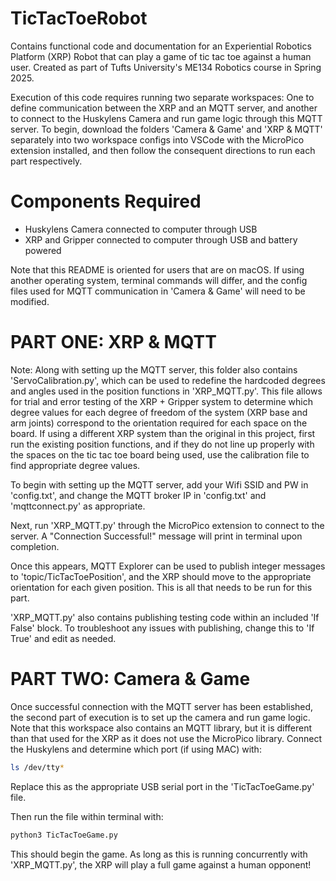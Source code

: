 # TicTacToeRobot
Contains functional code and documentation for an Experiential Robotics Platform (XRP) Robot that can play a game of tic tac toe against a human user. Created as part of Tufts University's ME134 Robotics course in Spring 2025. 

Execution of this code requires running two separate workspaces: One to define communication between the XRP and an MQTT server, and another to connect to the Huskylens Camera and run game logic through this MQTT server. To begin, download the folders 'Camera & Game' and 'XRP & MQTT' separately into two workspace configs into VSCode with the MicroPico extension installed, and then follow the consequent directions to run each part respectively. 

# Components Required
- Huskylens Camera connected to computer through USB
- XRP and Gripper connected to computer through USB and battery powered

Note that this README is oriented for users that are on macOS. If using another operating system, terminal commands will differ, and the config files used for MQTT communication in 'Camera & Game' will need to be modified. 

# PART ONE: XRP & MQTT

Note: Along with setting up the MQTT server, this folder also contains 'ServoCalibration.py', which can be used to redefine the hardcoded degrees and angles used in the position functions in 'XRP_MQTT.py'. This file allows for trial and error testing of the XRP + Gripper system to determine which degree values for each degree of freedom of the system (XRP base and arm joints) correspond to the orientation required for each space on the board. If using a different XRP system than the original in this project, first run the existing position functions, and if they do not line up properly with the spaces on the tic tac toe board being used, use the calibration file to find appropriate degree values.

To begin with setting up the MQTT server, add your Wifi SSID and PW in 'config.txt', and change the MQTT broker IP in 'config.txt' and 'mqttconnect.py' as appropriate. 

Next, run 'XRP_MQTT.py' through the MicroPico extension to connect to the server. A "Connection Successful!" message will print in terminal upon completion. 

Once this appears, MQTT Explorer can be used to publish integer messages to 'topic/TicTacToePosition', and the XRP should move to the appropriate orientation for each given position. This is all that needs to be run for this part.

'XRP_MQTT.py' also contains publishing testing code within an included 'If False' block. To troubleshoot any issues with publishing, change this to 'If True' and edit as needed.

# PART TWO: Camera & Game

Once successful connection with the MQTT server has been established, the second part of execution is to set up the camera and run game logic. Note that this workspace also contains an MQTT library, but it is different than that used for the XRP as it does not use the MicroPico library. Connect the Huskylens and determine which port (if using MAC) with:

```bash
ls /dev/tty*
```
Replace this as the appropriate USB serial port in the 'TicTacToeGame.py' file. 

Then run the file within terminal with: 

```bash
python3 TicTacToeGame.py
```
This should begin the game. As long as this is running concurrently with 'XRP_MQTT.py', the XRP will play a full game against a human opponent!

